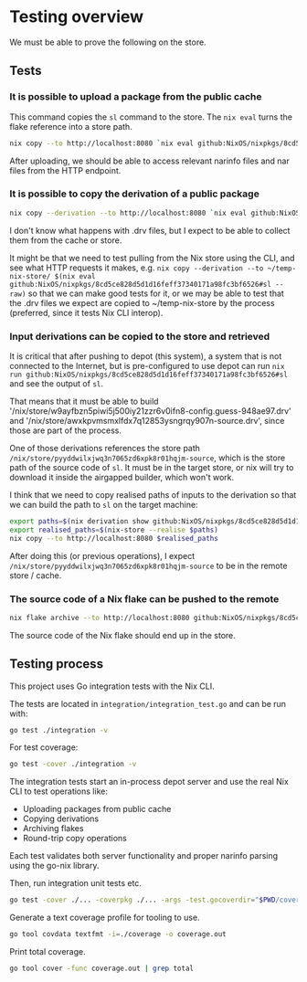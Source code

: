 # Testing overview

We must be able to prove the following on the store.

## Tests

### It is possible to upload a package from the public cache

This command copies the `sl` command to the store. The `nix eval` turns the flake reference into a store path.

```bash
nix copy --to http://localhost:8080 `nix eval github:NixOS/nixpkgs/8cd5ce828d5d1d16feff37340171a98fc3bf6526#sl --raw`
```

After uploading, we should be able to access relevant narinfo files and nar files from the HTTP endpoint.

### It is possible to copy the derivation of a public package

```bash
nix copy --derivation --to http://localhost:8080 `nix eval github:NixOS/nixpkgs/8cd5ce828d5d1d16feff37340171a98fc3bf6526#sl --raw`
```

I don't know what happens with .drv files, but I expect to be able to collect them from the cache or store.

It might be that we need to test pulling from the Nix store using the CLI, and see what HTTP requests it makes, e.g. `nix copy --derivation --to ~/temp-nix-store/ $(nix eval github:NixOS/nixpkgs/8cd5ce828d5d1d16feff37340171a98fc3bf6526#sl --raw)` so that we can make good tests for it, or we may be able to test that the .drv files we expect are copied to ~/temp-nix-store by the process (preferred, since it tests Nix CLI interop).

### Input derivations can be copied to the store and retrieved

It is critical that after pushing to depot (this system), a system that is not connected to the Internet, but is pre-configured to use depot can run `nix run github:NixOS/nixpkgs/8cd5ce828d5d1d16feff37340171a98fc3bf6526#sl` and see the output of `sl`.

That means that it must be able to build '/nix/store/w9ayfbzn5piwi5j500iy21zzr6v0ifn8-config.guess-948ae97.drv' and '/nix/store/awxkpvmsmxlfdx7q12853ysngrqy907n-source.drv', since those are part of the process.

One of those derivations references the store path `/nix/store/pyyddwilxjwq3n7065zd6xpk8r01hqjm-source`, which is the store path of the source code of `sl`. It must be in the target store, or nix will try to download it inside the airgapped builder, which won't work.

I think that we need to copy realised paths of inputs to the derivation so that we can build the path to `sl` on the target machine:

```bash
export paths=$(nix derivation show github:NixOS/nixpkgs/8cd5ce828d5d1d16feff37340171a98fc3bf6526#sl | jq -r '.[].inputDrvs | keys[]')
export realised_paths=$(nix-store --realise $paths)
nix copy --to http://localhost:8080 $realised_paths
```

After doing this (or previous operations), I expect `/nix/store/pyyddwilxjwq3n7065zd6xpk8r01hqjm-source` to be in the remote store / cache. 

### The source code of a Nix flake can be pushed to the remote

```bash
nix flake archive --to http://localhost:8080 github:NixOS/nixpkgs/8cd5ce828d5d1d16feff37340171a98fc3bf6526
```

The source code of the Nix flake should end up in the store.

## Testing process

This project uses Go integration tests with the Nix CLI.

The tests are located in `integration/integration_test.go` and can be run with:

```bash
go test ./integration -v
```

For test coverage:

```bash
go test -cover ./integration -v
```

The integration tests start an in-process depot server and use the real Nix CLI to test operations like:

- Uploading packages from public cache
- Copying derivations
- Archiving flakes
- Round-trip copy operations

Each test validates both server functionality and proper narinfo parsing using the go-nix library.

Then, run integration unit tests etc.

```bash
go test -cover ./... -coverpkg ./... -args -test.gocoverdir="$PWD/coverage"
```

Generate a text coverage profile for tooling to use.

```bash
go tool covdata textfmt -i=./coverage -o coverage.out
```

Print total coverage.

```bash
go tool cover -func coverage.out | grep total
```
